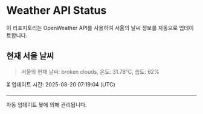 
# Weather API Status

이 리포지토리는 OpenWeather API를 사용하여 서울의 날씨 정보를 자동으로 업데이트합니다.

## 현재 서울 날씨
> 서울의 현재 날씨: broken clouds, 온도: 31.78°C, 습도: 62%

⏳ 업데이트 시간: 2025-08-20 07:19:04 (UTC)

---
자동 업데이트 봇에 의해 관리됩니다.
